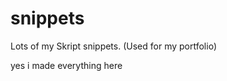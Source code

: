 # snippets
<div>Lots of my Skript snippets. (Used for my portfolio)</div>

yes i made everything here
